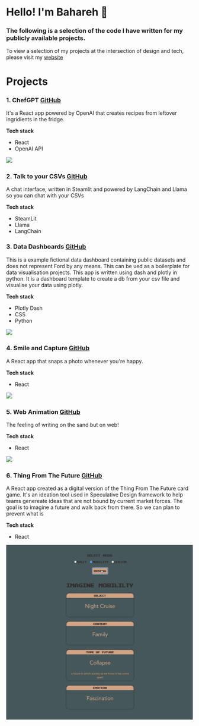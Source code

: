 # Hello! I'm Bahareh 👋

### The following is a selection of the code I have written for my publicly available projects. 
To view a selection of my projects at the intersection of design and tech, please visit my [website](https://www.baharehsaboktakin.com)



# Projects


### 1. ChefGPT [GitHub](https://github.com/TakinB/Chef-GPT) 
It's a React app powered by OpenAI that creates recipes from leftover ingridients in the fridge.

**Tech stack**
- React
- OpenAI API

<img src="https://github.com/TakinB/Chef-GPT/blob/main/public/chef-gpt.gif" >



### 2. Talk to your CSVs [GitHub](https://github.com/TakinB/CSV-LLM-Agent) 
A chat interface, written in Steamlit and powered by LangChain and Llama so you can chat with your CSVs

**Tech stack**
- SteamLit
- Llama
- LangChain 


### 3. Data Dashboards [GitHub](https://github.com/TakinB/data-dashboard) 
This is a example fictional data dashboard containing public datasets and does not represent Ford by any means. This can be ued as a boilerplate for data visualisation projects.
This app is written using dash and plotly in python. It is a dashboard template to create a db from your csv file and visualise your data using plotly.

**Tech stack**
- Plotly Dash
- CSS
- Python

<img src="https://github.com/TakinB/data-dashboard/blob/main/demo.gif" >


### 4. Smile and Capture [GitHub](https://github.com/TakinB/Smile-And-Capture) 
A React app that snaps a photo whenever you're happy.

**Tech stack**
- React

<img src="https://github.com/TakinB/Smile-And-Capture/blob/main/new%20smile%20and%20capture%20smaller%20size.gif" >

### 5. Web Animation [GitHub](https://github.com/TakinB/sand-writing-animation) 
The feeling of writing on the sand but on web!

**Tech stack**
- React

<img src="https://github.com/TakinB/sand-writing-animation/blob/main/public/sand%20writing.gif" >

### 6. Thing From The Future [GitHub](https://github.com/TakinB/ThingFromTheFuture) 
A React app created as a digital version of the Thing From The Future card game. It's an ideation tool used in Speculative Design framework to help teams genereate ideas that are not bound by current market forces.
The goal is to imagine a future and walk back from there. So we can plan to prevent what is

**Tech stack**
- React

<img src="https://github.com/TakinB/ThingFromTheFuture/blob/main/media/thing-from-future-mobility.gif" >



